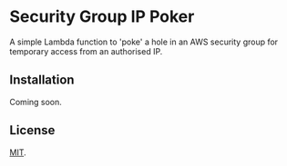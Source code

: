 # Security Group IP Poker

A simple Lambda function to 'poke' a hole in an AWS security group for temporary access from an authorised IP.

## Installation

Coming soon.

## License

[MIT](LICENSE).
